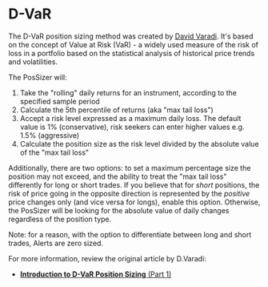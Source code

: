# D-VaR

The D-VaR position sizing method was created by [David Varadi](http://cssanalytics.wordpress.com/). It's based on the concept of Value at Risk (VaR) - a widely used measure of the risk of loss in a portfolio based on the statistical analysis of historical price trends and volatilities.

The PosSizer will:

1. Take the "rolling" daily returns for an instrument, according to the specified sample period
2. Calculate the 5th percentile of returns (aka "max tail loss")
3. Accept a risk level expressed as a maximum daily loss. The default value is 1% (conservative), risk seekers can enter higher values e.g. 1.5% (aggressive)
4. Calculate the position size as the risk level divided by the absolute value of the "max tail loss"


Additionally, there are two options: to set a maximum percentage size the position may not exceed, and the ability to treat the "max tail loss" differently for long or short trades. If you believe that for *short* positions, the risk of price going in the opposite direction is represented by the *positive* price changes only (and vice versa for longs), enable this option. Otherwise, the PosSizer will be looking for the absolute value of daily changes regardless of the position type.

Note: for a reason, with the option to differentiate between long and short trades, Alerts are zero sized.

For more information, review the original article by D.Varadi:
* [**Introduction to D-VaR Position Sizing** (Part 1)](http://cssanalytics.wordpress.com/2010/02/04/introduction-to-d-var-position-sizing-part-1/)